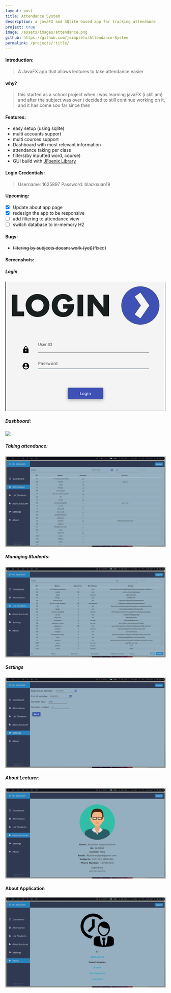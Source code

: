 ```yaml
---
layout: post
title: Attendance System
description: a javaFX and SQlite based app for tracking attendance
project: true
image: /assets/images/attendance.png
github: https://github.com/jsimplefx/Attendance-System
permalink: /projects/:title/
---
```


#### Introduction:

> A JavaFX app that allows lectures to take attendance easier

#### why?

> this started as a school project when i was learning javaFX (i still am) and
> after the subject was over i decided to still continue working on it, and it
> has come soo far since then

#### Features:

- easy setup (using sqlite)
- multi accounts support
- multi courses support
- Dashboard with most relevant information
- attendance taking per class
- filters(by inputted word, course)
- GUI build with [JFoenix Library](https://github.com/jfoenixadmin/JFoenix)

#### Login Credentials:

> Username: 1625897
> Password: blacksuan19

#### Upcoming:

- [x] Update about app page
- [x] redesign the app to be responsive
- [ ] add filtering to attendance view
- [ ] switch database to in-memory H2

#### Bugs:

- ~~filtering by subjects doesnt work (yet)~~(fixed)

#### Screenshots:

##### Login

<img src="https://raw.githubusercontent.com/Blacksuan19/Attendance-System/master/Screenshots/Screenshot_20190108_185001.png">

##### Dashboard:

<img src="https://raw.githubusercontent.com/jsimplefx/Attendance-System/master/Screenshots/2019-06-24_16-57.png">

##### Taking attendance:

<img src="https://raw.githubusercontent.com/Blacksuan19/Attendance-System/master/Screenshots/2019-06-24_16-57_1.png">

##### Managing Students:

<img src="https://raw.githubusercontent.com/Blacksuan19/Attendance-System/master/Screenshots/2019-06-24_16-57_2.png">

##### Settings

<img src="https://raw.githubusercontent.com/Blacksuan19/Attendance-System/master/Screenshots/2019-06-24_16-58.png">

##### About Lecturer:

<img src="https://raw.githubusercontent.com/Blacksuan19/Attendance-System/master/Screenshots/2019-06-24_16-57_3.png">

#### About Application

<img src="https://raw.githubusercontent.com/Blacksuan19/Attendance-System/master/Screenshots/2019-06-24_16-58_1.png">
